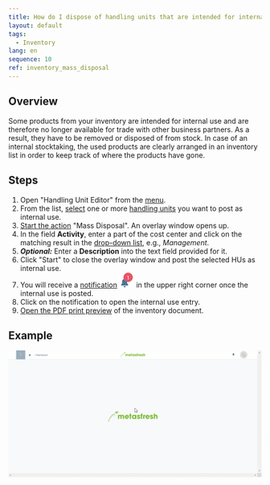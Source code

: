 ```yaml
---
title: How do I dispose of handling units that are intended for internal use?
layout: default
tags:
  - Inventory
lang: en
sequence: 10
ref: inventory_mass_disposal
---
```


## Overview
Some products from your inventory are intended for internal use and are therefore no longer available for trade with other business partners. As a result, they have to be removed or disposed of from stock. In case of an internal stocktaking, the used products are clearly arranged in an inventory list in order to keep track of where the products have gone.

## Steps
1. Open "Handling Unit Editor" from the [menu](Menu).
1. From the list, [select](RecordSelection) one or more [handling units](Handling_Unit_System) you want to post as internal use.
1. [Start the action](StartAction) "Mass Disposal". An overlay window opens up.
1. In the field **Activity**, enter a part of the cost center and click on the matching result in the [drop-down list](Keyboard_shortcuts_reference), e.g., *Management*.
1. ***Optional:*** Enter a **Description** into the text field provided for it.
1. Click "Start" to close the overlay window and post the selected HUs as internal use.
1. You will receive a [notification](Notification_types) ![](assets/NotificationBell_WebUI.png) in the upper right corner once the internal use is posted.
1. Click on the notification to open the internal use entry.
1. [Open the PDF print preview](PrintPreview) of the inventory document.

## Example
![](assets/Inventory_mass_disposal.gif)
